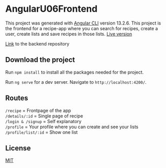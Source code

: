 # AngularU06Frontend

This project was generated with [Angular CLI](https://github.com/angular/angular-cli) version 13.2.6.
This project is the frontend for a recipe-app where you can search for recipes, create a user, create lists and save recipes in those lists.
[Live version](https://lighthearted-sunflower-75a386.netlify.app/)

[Link](https://github.com/sarz2/u06-recipe-app-backend) to the backend repository

## Download the project

Run `npm install` to install all the packages needed for the project.

Run `ng serve` for a dev server. Navigate to `http://localhost:4200/`.

## Routes

`/recipe` = Frontpage of the app <br/>
`/details/:id` = Single page of recipe <br/>
`/login & /signup` = Self explanatory <br/>
`/profile` = Your profile where you can create and see your lists <br/>
`/profile/list/:id` = Show one list <br/>

## License
[MIT](https://choosealicense.com/licenses/mit/)
